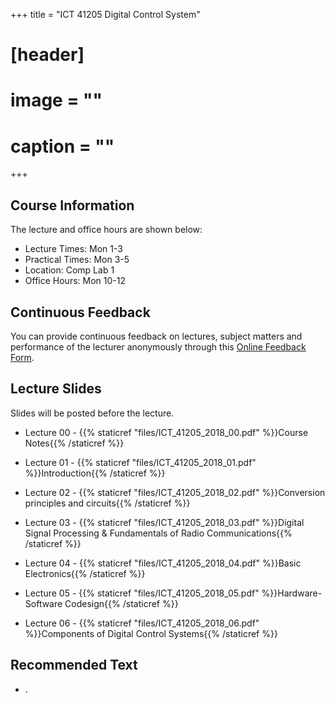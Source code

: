 +++
title = "ICT 41205 Digital Control System"

# [header]
# image = ""
# caption = ""
+++

## Course Information
The lecture and office hours are shown below:

- Lecture Times: Mon 1-3
- Practical Times: Mon 3-5
- Location: Comp Lab 1
- Office Hours: Mon 10-12

## Continuous Feedback
You can provide continuous feedback on lectures, subject matters and performance of the lecturer anonymously through this [Online Feedback Form](https://goo.gl/forms/vrR6H2vzZdqClGZr2).
 
## Lecture Slides
Slides will be posted before the lecture.

- Lecture 00 - {{% staticref "files/ICT_41205_2018_00.pdf" %}}Course Notes{{% /staticref %}}

- Lecture 01 - {{% staticref "files/ICT_41205_2018_01.pdf" %}}Introduction{{% /staticref %}}

- Lecture 02 - {{% staticref "files/ICT_41205_2018_02.pdf" %}}Conversion principles and circuits{{% /staticref %}}

- Lecture 03 - {{% staticref "files/ICT_41205_2018_03.pdf" %}}Digital Signal Processing & Fundamentals of Radio Communications{{% /staticref %}}

- Lecture 04 - {{% staticref "files/ICT_41205_2018_04.pdf" %}}Basic Electronics{{% /staticref %}}

- Lecture 05 - {{% staticref "files/ICT_41205_2018_05.pdf" %}}Hardware-Software Codesign{{% /staticref %}}

- Lecture 06 - {{% staticref "files/ICT_41205_2018_06.pdf" %}}Components of Digital Control Systems{{% /staticref %}}

## Recommended Text

- .
